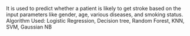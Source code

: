It is used to predict whether a patient is likely to get stroke based on the
input parameters like gender, age, various diseases, and smoking status.
Algorithm Used: Logistic Regression, Decision tree, Random Forest, KNN, SVM, Gaussian NB
